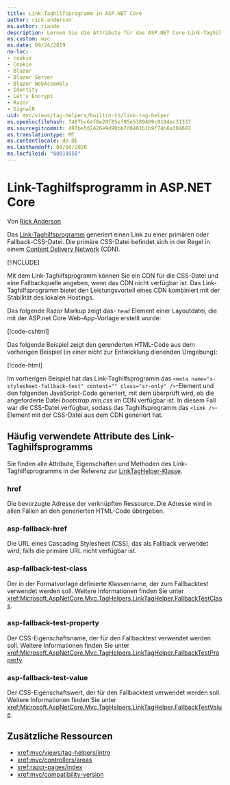 ```yaml
---
title: Link-Taghilfsprogramm in ASP.NET Core
author: rick-anderson
ms.author: riande
description: Lernen Sie die Attribute für das ASP.NET Core-Link-Taghilfsprogramm kennen, und erfahren Sie, welche Rolle jedes Attribut bei der Erweiterung des Verhaltens des HTML-Linktags spielt.
ms.custom: mvc
ms.date: 09/24/2019
no-loc:
- cookie
- Cookie
- Blazor
- Blazor Server
- Blazor WebAssembly
- Identity
- Let's Encrypt
- Razor
- SignalR
uid: mvc/views/tag-helpers/builtin-th/link-tag-helper
ms.openlocfilehash: 7487bc64f8e20f85ef95e5389409c0194ec31337
ms.sourcegitcommit: 497be502426e9d90bb7d0401b1b9f74b6a384682
ms.translationtype: MT
ms.contentlocale: de-DE
ms.lasthandoff: 08/08/2020
ms.locfileid: "88018558"
---
```

# <a name="link-tag-helper-in-aspnet-core"></a>Link-Taghilfsprogramm in ASP.NET Core

Von [Rick Anderson](https://twitter.com/RickAndMSFT)

Das [Link-Taghilfsprogramm](xref:Microsoft.AspNetCore.Mvc.TagHelpers.LinkTagHelper) generiert einen Link zu einer primären oder Fallback-CSS-Datei. Die primäre CSS-Datei befindet sich in der Regel in einem [Content Delivery Network](/office365/enterprise/content-delivery-networks#what-exactly-is-a-cdn) (CDN).

[!INCLUDE[](~/includes/cdn.md)]

Mit dem Link-Taghilfsprogramm können Sie ein CDN für die CSS-Datei und eine Fallbackquelle angeben, wenn das CDN nicht verfügbar ist. Das Link-Taghilfsprogramm bietet den Leistungsvorteil eines CDN kombiniert mit der Stabilität des lokalen Hostings.

Das folgende Razor Markup zeigt das- `head` Element einer Layoutdatei, die mit der ASP.net Core Web-App-Vorlage erstellt wurde:

[!code-cshtml[](link-tag-helper/sample/_Layout.cshtml?name=snippet)]

Das folgende Beispiel zeigt den gerenderten HTML-Code aus dem vorherigen Beispiel (in einer nicht zur Entwicklung dienenden Umgebung):

[!code-html[](link-tag-helper/sample/HtmlPage1.html)]

Im vorherigen Beispiel hat das Link-Taghilfsprogramm das `<meta name="x-stylesheet-fallback-test" content="" class="sr-only" />`-Element und den folgenden JavaScript-Code generiert, mit dem überprüft wird, ob die angeforderte Datei *bootstrap.min.css* im CDN verfügbar ist. In diesem Fall war die CSS-Datei verfügbar, sodass das Taghilfsprogramm das `<link />`-Element mit der CSS-Datei aus dem CDN generiert hat.

## <a name="commonly-used-link-tag-helper-attributes"></a>Häufig verwendete Attribute des Link-Taghilfsprogramms

Sie finden alle Attribute, Eigenschaften und Methoden des Link-Taghilfsprogramms in der Referenz zur [LinkTagHelper-Klasse](xref:Microsoft.AspNetCore.Mvc.TagHelpers.LinkTagHelper).

### <a name="href"></a>href

Die bevorzugte Adresse der verknüpften Ressource. Die Adresse wird in allen Fällen an den generierten HTML-Code übergeben.

### <a name="asp-fallback-href"></a>asp-fallback-href

Die URL eines Cascading Stylesheet (CSS), das als Fallback verwendet wird, falls die primäre URL nicht verfügbar ist.

### <a name="asp-fallback-test-class"></a>asp-fallback-test-class

Der in der Formatvorlage definierte Klassenname, der zum Fallbacktest verwendet werden soll. Weitere Informationen finden Sie unter <xref:Microsoft.AspNetCore.Mvc.TagHelpers.LinkTagHelper.FallbackTestClass>.

### <a name="asp-fallback-test-property"></a>asp-fallback-test-property

Der CSS-Eigenschaftsname, der für den Fallbacktest verwendet werden soll. Weitere Informationen finden Sie unter <xref:Microsoft.AspNetCore.Mvc.TagHelpers.LinkTagHelper.FallbackTestProperty>.

### <a name="asp-fallback-test-value"></a>asp-fallback-test-value

Der CSS-Eigenschaftswert, der für den Fallbacktest verwendet werden soll. Weitere Informationen finden Sie unter <xref:Microsoft.AspNetCore.Mvc.TagHelpers.LinkTagHelper.FallbackTestValue>.

## <a name="additional-resources"></a>Zusätzliche Ressourcen

* <xref:mvc/views/tag-helpers/intro>
* <xref:mvc/controllers/areas>
* <xref:razor-pages/index>
* <xref:mvc/compatibility-version>
